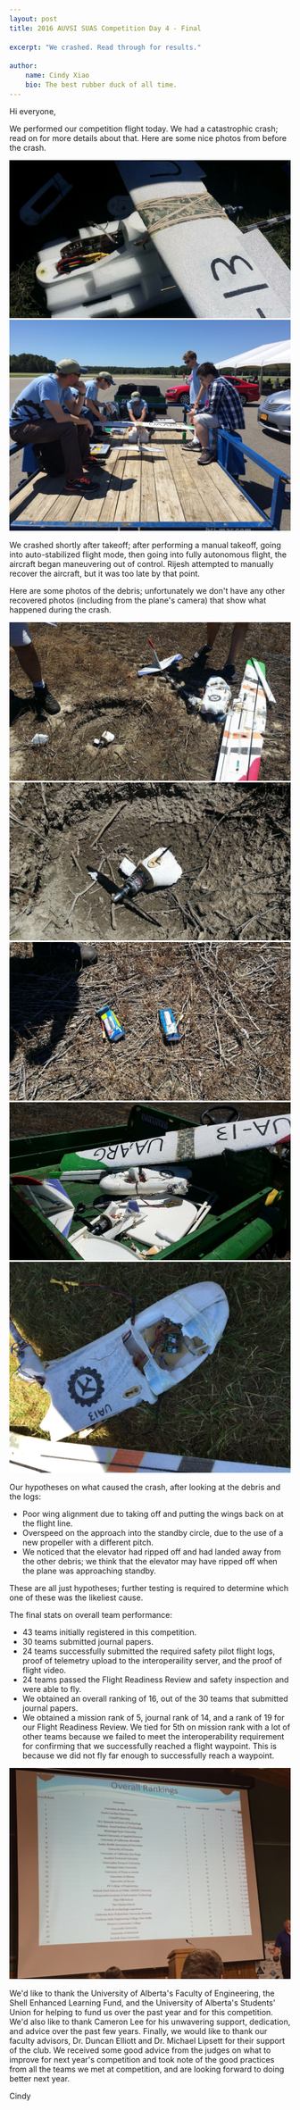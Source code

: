 ```yaml
---
layout: post
title: 2016 AUVSI SUAS Competition Day 4 - Final

excerpt: "We crashed. Read through for results."

author:
    name: Cindy Xiao
    bio: The best rubber duck of all time.
---
```


Hi everyone,

We performed our competition flight today. We had a catastrophic crash; read on for more details about that. Here are some nice photos from before the crash.

<div class="full zoomable"><img src="/assets/images/auvsi2016/assembled-plane.JPG"></div>

<div class="full zoomable"><img src="/assets/images/auvsi2016/loaded-gator.JPG"></div>

We crashed shortly after takeoff; after performing a manual takeoff, going into auto-stabilized flight mode, then going into fully autonomous flight, the aircraft began maneuvering out of control.
Rijesh attempted to manually recover the aircraft, but it was too late by that point.

Here are some photos of the debris; unfortunately we don't have any other recovered photos (including from the plane's camera) that show what happened during the crash.

<div class="full zoomable"><img src="/assets/images/auvsi2016/full-wreckage.JPG"></div>

<div class="full zoomable"><img src="/assets/images/auvsi2016/detached-motor.JPG"></div>

<div class="full zoomable"><img src="/assets/images/auvsi2016/crashed-batteries.JPG"></div>

<div class="full zoomable"><img src="/assets/images/auvsi2016/wreckage-on-gator.JPG"></div>

<div class="full zoomable"><img src="/assets/images/auvsi2016/wreckage-close.JPG"></div>

Our hypotheses on what caused the crash, after looking at the debris and the logs:
* Poor wing alignment due to taking off and putting the wings back on at the flight line.
* Overspeed on the approach into the standby circle, due to the use of a new propeller with a different pitch.
* We noticed that the elevator had ripped off and had landed away from the other debris; we think that the elevator may have ripped off when the plane was approaching standby.

These are all just hypotheses; further testing is required to determine which one of these was the likeliest cause.

The final stats on overall team performance:
* 43 teams initially registered in this competition.
* 30 teams submitted journal papers.
* 24 teams successfully submitted the required safety pilot flight logs, proof of telemetry upload to the interoperaility server, and the proof of flight video.
* 24 teams passed the Flight Readiness Review and safety inspection and were able to fly.
* We obtained an overall ranking of 16, out of the 30 teams that submitted journal papers.
* We obtained a mission rank of 5, journal rank of 14, and a rank of 19 for our Flight Readiness Review. 
We tied for 5th on mission rank with a lot of other teams because we failed to meet the interoperability requirement for confirming that we successfully reached a flight waypoint.
This is because we did not fly far enough to successfully reach a waypoint.

<div class="full zoomable"><img src="/assets/images/auvsi2016/results.JPG"></div>

We'd like to thank the University of Alberta's Faculty of Engineering, the Shell Enhanced Learning Fund, and the University of Alberta's Students' Union for helping to fund us over the past year and for this competition. We'd also like to thank Cameron Lee for his unwavering support, dedication, and advice over the past few years. Finally, we would like to thank our faculty advisors, Dr. Duncan Elliott and Dr. Michael Lipsett for their support of the club. We received some good advice from the judges on what to improve for next year's competition and took note of the good practices from all the teams we met at competition, and are looking forward to doing better next year.

Cindy

